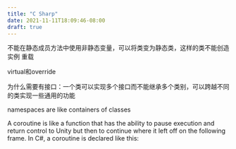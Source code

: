```yaml
---
title: "C Sharp"
date: 2021-11-11T18:09:46-08:00
draft: true
---
```


不能在静态成员方法中使用非静态变量，可以将类变为静态类，这样的类不能创造实例
重载

virtual和override

为什么需要有接口：一个类可以实现多个接口而不能继承多个类别，可以跨越不同的类实现一些通用的功能

namespaces are like containers of classes

A coroutine is like a function that has the ability to pause execution and return control to Unity but then to continue where it left off on the following frame. In C#, a coroutine is declared like this: